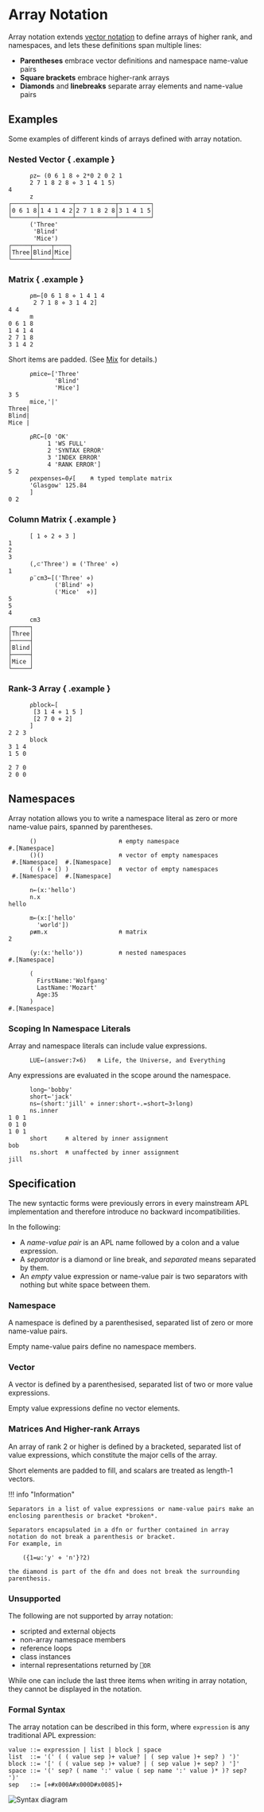 <h1 class="heading"><span class="name">Array Notation</span></h1>


Array notation extends [vector notation](vector-notation.md) to define arrays of higher rank, and namespaces, and lets these definitions span multiple lines:

-   **Parentheses** embrace vector definitions and namespace name-value pairs
-   **Square brackets** embrace higher-rank arrays
-   **Diamonds** and **linebreaks** separate array elements and name-value pairs


## Examples

Some examples of different kinds of arrays defined with array notation.

### Nested Vector { .example }

```apl
      ⍴z← (0 6 1 8 ⋄ 2*0 2 0 2 1
      2 7 1 8 2 8 ⋄ 3 1 4 1 5)
4
      z
┌───────┬─────────┬───────────┬─────────┐
│0 6 1 8│1 4 1 4 2│2 7 1 8 2 8│3 1 4 1 5│
└───────┴─────────┴───────────┴─────────┘
      ('Three'
       'Blind'
       'Mice')
┌─────┬─────┬────┐
│Three│Blind│Mice│
└─────┴─────┴────┘
```

### Matrix { .example }

```apl
      ⍴m←[0 6 1 8 ⋄ 1 4 1 4
       2 7 1 8 ⋄ 3 1 4 2]
4 4
      m
0 6 1 8
1 4 1 4
2 7 1 8
3 1 4 2
```

Short items are padded.
(See [Mix](../../../../language-reference-guide/primitive-functions/mix) for details.)

```apl
      ⍴mice←['Three'
             'Blind'
             'Mice']
3 5
      mice,'|'
Three|
Blind|
Mice |

      ⍴RC←[0 'OK'
           1 'WS FULL'
           2 'SYNTAX ERROR'
           3 'INDEX ERROR'
           4 'RANK ERROR']
5 2
      ⍴expenses←0⌿[    ⍝ typed template matrix
      'Glasgow' 125.84
      ]
0 2
```

### Column Matrix { .example }

```apl
      [ 1 ⋄ 2 ⋄ 3 ]
1
2
3
      (,⊂'Three') ≡ ('Three' ⋄)
1
      ⍴¨cm3←[('Three' ⋄)
             ('Blind' ⋄)
             ('Mice'  ⋄)]
5
5
4
      cm3
┌─────┐
│Three│
├─────┤
│Blind│
├─────┤
│Mice │
└─────┘
```

### Rank-3 Array { .example }

```apl
      ⍴block←[
       [3 1 4 ⋄ 1 5 ]
       [2 7 0 ⋄ 2]
      ]
2 2 3
      block
3 1 4
1 5 0

2 7 0
2 0 0

```


## Namespaces

Array notation allows you to write a namespace literal as zero or more name-value pairs, spanned by parentheses.

```apl
      ()                       ⍝ empty namespace
#.[Namespace]
      ()()                     ⍝ vector of empty namespaces
 #.[Namespace]  #.[Namespace]
      ( () ⋄ () )              ⍝ vector of empty namespaces
 #.[Namespace]  #.[Namespace]

      n←(x:'hello')
      n.x
hello

      m←(x:['hello'
        'world'])
      ⍴≢m.x                    ⍝ matrix
2

      (y:(x:'hello'))          ⍝ nested namespaces
#.[Namespace]

      (
        FirstName:'Wolfgang'
        LastName:'Mozart'
        Age:35
      )
#.[Namespace]
```

### Scoping In Namespace Literals

Array and namespace literals can include value expressions.

```apl
      LUE←(answer:7×6)   ⍝ Life, the Universe, and Everything
```

Any expressions are evaluated in the scope around the namespace.

```apl
      long←'bobby'
      short←'jack'
      ns←(short:'jill' ⋄ inner:short∘.=short←3↑long)
      ns.inner
1 0 1
0 1 0
1 0 1
      short     ⍝ altered by inner assignment
bob
      ns.short  ⍝ unaffected by inner assignment
jill
```

## Specification

The new syntactic forms were previously errors in every mainstream APL implementation and therefore introduce no backward incompatibilities.

In the following:

-   A *name-value pair* is an APL name followed by a colon and a value expression.
-   A *separator* is a diamond or line break, and *separated* means separated by them.
-   An *empty* value expression or name-value pair is two separators with nothing but white space between them.

### Namespace

A namespace is defined by a parenthesised, separated list of zero or more name-value pairs.

Empty name-value pairs define no namespace members.

### Vector

A vector is defined by a parenthesised, separated list of two or more value expressions.

Empty value expressions define no vector elements.

### Matrices And Higher-rank Arrays

An array of rank 2 or higher is defined by a bracketed, separated list of value expressions, which constitute the major cells of the array.

Short elements are padded to fill, and scalars are treated as length-1 vectors.

!!! info "Information"

    Separators in a list of value expressions or name-value pairs make an enclosing parenthesis or bracket *broken*.

    Separators encapsulated in a dfn or further contained in array notation do not break a parenthesis or bracket.
    For example, in

        ({1=⍵:'y' ⋄ 'n'}?2)

    the diamond is part of the dfn and does not break the surrounding parenthesis.

### Unsupported

The following are not supported by array notation:

-   scripted and external objects
-   non-array namespace members
-   reference loops
-   class instances
-   internal representations returned by `⎕OR`

While one can include the last three items when writing in array notation, they cannot be displayed in the notation.

### Formal Syntax

The array notation can be described in this form, where `expression` is any traditional APL expression:

    value ::= expression | list | block | space
    list  ::= '(' ( ( value sep )+ value? | ( sep value )+ sep? ) ')'
    block ::= '[' ( ( value sep )+ value? | ( sep value )+ sep? ) ']'
    space ::= '(' sep? ( name ':' value ( sep name ':' value )* )? sep? ')'
    sep   ::= [⋄#x000A#x000D#x0085]+


![Syntax diagram](../../img/array-notation-syntax.png)
<!-- Eventually replace with Mermaid diagram. -->


